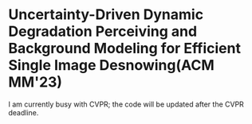 # Uncertainty-Driven Dynamic Degradation Perceiving and Background Modeling for Efficient Single Image Desnowing(ACM MM'23)
I am currently busy with CVPR; the code will be updated after the CVPR deadline.
